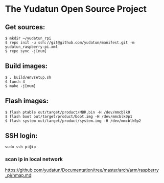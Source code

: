 The Yudatun Open Source Project
========================================

Get sources:
----------------------------------------

```
$ mkdir ~/yudatun_rpi
$ repo init -u ssh://git@github.com/yudatun/manifest.git -m yudatun_raspberry-pi.xml
$ repo sync -j[num]
```

Build images:
----------------------------------------

```
$ . build/envsetup.sh
$ lunch 4
$ make -j[num]
```

Flash images:
----------------------------------------

```
$ flash ptable out/target/product/MBR.bin -H /dev/mmcblk0
$ flash boot out/target/product/boot.img -H /dev/mmcblk0p1
$ flash system out/target/product/system.img -H /dev/mmcblk0p2
```

SSH login:
----------------------------------------

```
sudo ssh pi@ip
```

### scan ip in local network

https://github.com/yudatun/Documentation/tree/master/arch/arm/raspberry_pi/nmap.md
